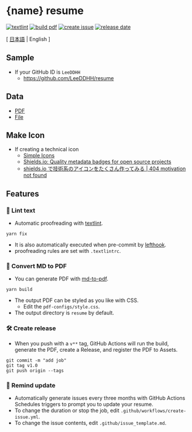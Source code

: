 # {name} resume

[![textlint](https://img.shields.io/github/workflow/status/{name}/resume/lint%20text?label=textlint&logo=github&color=yellow)](https://github.com/{name}/resume/actions?query=workflow%3A%22lint+text%22)
[![build pdf](https://img.shields.io/github/workflow/status/{name}/resume/build-pdf?label=build%20pdf&logo=github)](https://github.com/{name}/resume/actions?query=workflow%3A%22build+pdf%22)
[![create issue](https://img.shields.io/github/workflow/status/{name}/resume/create%20issue?label=create%20issue&logo=github&color=orange)](https://github.com/{name}/resume/actions?query=workflow%3A%22create+issue%22)
[![release date](https://img.shields.io/github/release-date/{name}/resume?color=blue&logo=github)](https://github.com/{name}/resume/releases)

[ [日本語](https://github.com/{name}/resume/blob/main/README.md) | English ]

## Sample

- If your GitHub ID is `LeeDDHH`
  - <https://github.com/LeeDDHH/resume>

## Data

- [PDF](https://github.com/{name}/resume/releases)
- [File](https://github.com/{name}/resume/blob/master/docs/README.md)

## Make Icon

- If creating a technical icon
  - [Simple Icons](https://simpleicons.org/)
  - [Shields.io: Quality metadata badges for open source projects](https://shields.io/)
  - [shields.io で技術系のアイコンをたくさん作ってみる | 404 motivation not found](https://tech-blog.s-yoshiki.com/entry/150/?referer=https://t.co/)

## Features

### 💅 Lint text

- Automatic proofreading with [textlint](https://github.com/textlint/textlint).

```
yarn fix
```

- It is also automatically executed when pre-commit by [lefthook](https://github.com/evilmartians/lefthook).
- proofreading rules are set with `.textlintrc`.

### 📝 Convert MD to PDF

- You can generate PDF with [md-to-pdf](https://github.com/simonhaenisch/md-to-pdf).

```
yarn build
```

- The output PDF can be styled as you like with CSS.
  - Edit the `pdf-configs/style.css`.
- The output directory is `resume` by default.

### 🛠 Create release

- When you push with a `v**` tag, GitHub Actions will run the build, generate the PDF, create a Release, and register the PDF to Assets.

```
git commit -m "add job"
git tag v1.0
git push origin --tags
```

### 📆 Remind update

- Automatically generate issues every three months with GitHub Actions Schedules triggers to prompt you to update your resume.
- To change the duration or stop the job, edit `.github/workflows/create-issue.yml`.
- To change the issue contents, edit `.github/issue_template.md`.
